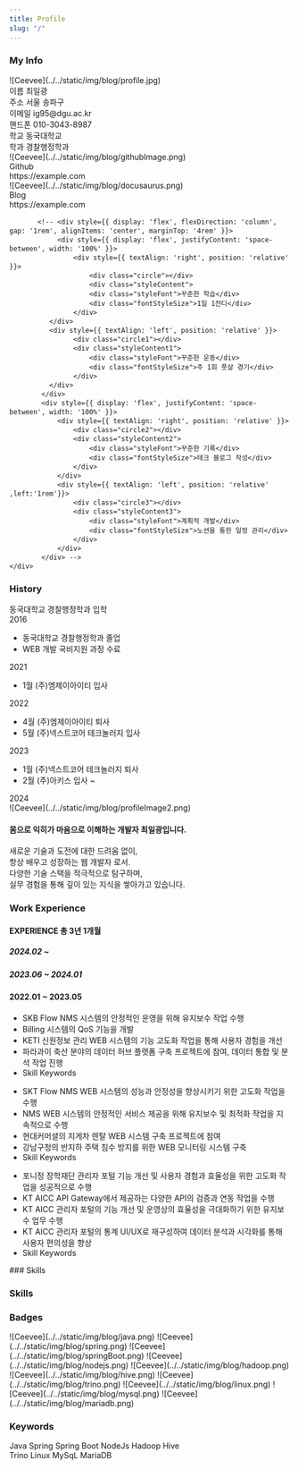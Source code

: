 ```yaml
---
title: Profile
slug: "/"
---
```


### My Info
<div>
    <div class="myInfoContainer">
        <div class="box">
            <div class="profileContainer">
                ![Ceevee](../../static/img/blog/profile.jpg)
            </div>
            <div class="infoItem">
                <span>이름</span>
                <span>최일광</span>
            </div>
            <div class="infoItem">
                <span>주소</span>
                <span>서울 송파구</span>
            </div>
            <div class="infoItem">
                <span>이메일</span>
                <span>ig95@dgu.ac.kr</span>
            </div>
            <div class="infoItem">
                <span>핸드폰</span>
                <span>010-3043-8987</span>
            </div>
             <div class="infoItem">
                <span>학교</span>
                <span>동국대학교</span>
            </div>
            <div class="infoItem">
                <span>학과</span>
                <span>경찰행정학과</span>
            </div>
        </div>
        <div class="divider"></div>
        <div class="box2">
            <div style={{ display: 'flex', alignItems: 'center' }} class="profileBackground">
                <div class="githubImage">
                    ![Ceevee](../../static/img/blog/githubImage.png)
                </div>
                <div style={{ marginLeft: '50px' }}>
                    <div class="gitlabStyle">Github</div>
                    <div class="gitlabStyle">https://example.com</div>
                </div>
            </div>
            <div style={{ display: 'flex', alignItems: 'center', marginTop:'1rem' }} class="profileBackground">
              <div class="githubImage">
                  ![Ceevee](../../static/img/blog/docusaurus.png)
              </div>
              <div style={{ marginLeft: '50px' }} >
                  <div class="gitlabStyle">Blog</div>
                  <div class="gitlabStyle" >https://example.com</div>
              </div>
           </div>
            <!-- <div >
                <div class="styleContent">
                    <div class="circle">
                        ![Ceevee](../../static/img/blog/github.png)
                    </div>
                    <div class="styleFont">꾸준한 학습</div>
                    <div class="fontStyleSize">1일 1잔디</div>
                </div>
            </div> -->
        </div>

           <!-- <div style={{ display: 'flex', flexDirection: 'column', gap: '1rem', alignItems: 'center', marginTop: '4rem' }}>
                <div style={{ display: 'flex', justifyContent: 'space-between', width: '100%' }}>
                    <div style={{ textAlign: 'right', position: 'relative' }}>
                        <div class="circle"></div>
                        <div class="styleContent">
                        <div class="styleFont">꾸준한 학습</div>
                        <div class="fontStyleSize">1일 1잔디</div>
                    </div>
              </div>
              <div style={{ textAlign: 'left', position: 'relative' }}>
                    <div class="circle1"></div>
                    <div class="styleContent1">
                        <div class="styleFont">꾸준한 운동</div>
                        <div class="fontStyleSize">주 1회 풋살 경기</div>
                    </div>
              </div>
            </div>
            <div style={{ display: 'flex', justifyContent: 'space-between', width: '100%' }}>
                <div style={{ textAlign: 'right', position: 'relative' }}>
                    <div class="circle2"></div>
                    <div class="styleContent2">
                        <div class="styleFont">꾸준한 기록</div>
                        <div class="fontStyleSize">테크 블로그 작성</div>
                    </div>
                </div>
                <div style={{ textAlign: 'left', position: 'relative' ,left:'1rem'}}>
                    <div class="circle3"></div>
                    <div class="styleContent3">
                        <div class="styleFont">계획적 개발</div>
                        <div class="fontStyleSize">노션을 통한 일정 관리</div>
                    </div>
                </div>
            </div> -->
    </div>
</div>

### History
<div class="myInfoContainer2">
    <div class="historyLine">
        <div class="yearStyle1">
            <div class="perpendicular">
                <span>동국대학교 경찰행정학과 입학</span>
            </div>
            <span class="spanYear">2016</span>
        </div>
        <div class="yearStyle2">
            <div class="perpendicular2">
                <ul>
                    <li>동국대학교 경찰행정학과 졸업</li>
                    <li>WEB 개발 국비지원 과정 수료</li>
                </ul>
            </div>
            <span>2021</span>
        </div>
        <div class="yearStyle3">
           <div class="perpendicular3">
                <ul>
                    <li>1월 (주)엠제이아이티 입사</li>
                </ul>
            </div>
            <span>2022</span>
        </div>
        <div class="yearStyle4">
            <div class="perpendicular4">
                <ul>
                    <li>4월 (주)엠제이아이티 퇴사</li>
                    <li>5월 (주)넥스트코어 테크놀러지 입사</li>
                </ul>
            </div>
            <span>2023</span>
        </div>
        <div class="yearStyle5">
            <div class="perpendicular5">
                <ul>
                    <li>1월 (주)넥스트코어 테크놀러지 퇴사</li>
                    <li>2월 (주)아키스 입사 ~ </li>
                </ul>
            </div>
            <span>2024</span>
        </div>
    </div>
    <div class="footerHistory">
       <div class="profileImageStyle">
            ![Ceevee](../../static/img/blog/profileImage2.png)
            <div class="commentBubble">
                <h4>몸으로 익히가 마음으로 이해하는 <span>개발자 최일광</span>입니다.</h4>
            </div>
       </div>
        <div class="shortInfo">
           <div>
                새로운 기술과 도전에 대한 드려움 없이, <br/>항상 배우고 성장하는 웹 개발자 로서.<br/>
                다양한 기술 스택을 적극적으로 탐구하며, <br/>실무 경험을 통해 깊이 있는 지식을 쌓아가고 있습니다.
           </div>
        </div>
    </div>
</div>

### Work Experience
<div>
    <div class="myInfoContainer4">
        <div >
            <div class="box3">
                <h4 class="headFont">EXPERIENCE <span class="headFontwidth">총 3년 1개월</span></h4>
            </div>
            <div class="profileContainer2">
                <h5 class="historyDateColor">2024.02 ~ </h5>
            </div>
            <div class="profileContainer3">
                <h5 class="historyDateColor">2023.06 ~ 2024.01 </h5>
            </div>
            <div class="profileContainer4">
                <h4 class="historyDateColor">2022.01 ~ 2023.05 </h4>
            </div>
        </div>
         <div class="divider2"></div>
         <div >
            <div>
                <div class="companyWork" >
                    <ul class="skillPosition">
                        <li>SKB Flow NMS 시스템의 안정적인 운영을 위해 유지보수 작업 수행</li>
                        <li>Billing 시스템의 QoS 기능을 개발</li>
                        <li>KETI 신원정보 관리 WEB 시스템의 기능 고도화 작업을 통해 사용자 경험을 개선</li>
                        <li>파라과이 축산 분야의 데이터 허브 플랫폼 구축 프로젝트에 참여, 데이터 통합 및 분석 작업 진행</li>
                        <li class="skillSet3">Skill Keywords</li>
                        <span class="skillKeyword7"></span>
                        <span class="skillKeyword8"></span>
                        <span class="skillKeyword9"></span>
                        <span class="skillKeyword10"></span>
                    </ul>
                </div>
                <div class="companyWork2">
                    <ul class="ulPosition">
                        <li>SKT Flow NMS WEB 시스템의 성능과 안정성을 향상시키기 위한 고도화 작업을 수행</li>
                        <li>NMS WEB 시스템의 안정적인 서비스 제공을 위해 유지보수 및 최적화 작업을 지속적으로 수행</li>
                        <li>현대커머셜의 지게차 렌탈 WEB 시스템 구축 프로젝트에 참여</li>
                        <li>강남구청의 반지하 주택 침수 방지를 위한 WEB 모니터링 시스템 구축</li>
                        <li class="skillSet2">Skill Keywords</li>
                        <span class="skillKeyword4"></span>
                        <span class="skillKeyword5"></span>
                        <span class="skillKeyword6"></span>
                    </ul>
                </div>
                <div class="companyWork3">
                    <ul class="ulPosition2">
                        <li class="liPosition">포니정 장학재단 관리자 포털 기능 개선 및 사용자 경험과 효율성을  위한 고도화 작업을 성공적으로 수행</li>
                        <li class="liPosition">KT AICC API Gateway에서 제공하는 다양한 API의 검증과 연동 작업을 수행</li>
                        <li class="liPosition">KT AICC 관리자 포털의 기능 개선 및 운영상의 효율성을 극대화하기 위한 유지보수 업무 수행</li>
                        <li class="liPosition">KT AICC 관리자 포털의 통계 UI/UX로 재구성하여 데이터 분석과 시각화를 통해 사용자 편의성을 향상</li>
                        <li class="skillSet4">Skill Keywords</li>
                        <span class="skillKeyword1"></span>
                        <span class="skillKeyword2"></span>
                        <span class="skillKeyword3"></span>
                    </ul>
                </div>
            </div>
         </div>
    </div>
</div>
### Skills
<div class="myInfoContainer3">
    <div class="historyLine2">
        <h3 class="skillStyle">Skills</h3>
    </div>
    <div>
        <div class="skillBadges">
            <span><h3>Badges</h3></span>
        </div>
        <div>
            <span class="skillImage"> ![Ceevee](../../static/img/blog/java.png)</span>
            <span class="skillImage2"> ![Ceevee](../../static/img/blog/spring.png)</span>
            <span class="skillImage"> ![Ceevee](../../static/img/blog/springBoot.png)</span>
            <span class="skillImage"> ![Ceevee](../../static/img/blog/nodejs.png)</span>
            <span class="skillImage2"> ![Ceevee](../../static/img/blog/hadoop.png)</span>
            <span class="skillImage2"> ![Ceevee](../../static/img/blog/hive.png)</span>
            <span class="skillImage"> ![Ceevee](../../static/img/blog/trino.png)</span>
            <span class="skillImage"> ![Ceevee](../../static/img/blog/linux.png)</span>
            <span class="skillImage"> ![Ceevee](../../static/img/blog/mysql.png)</span>
            <span class="skillImage"> ![Ceevee](../../static/img/blog/mariadb.png)</span>
        </div>
        <div class="skillKeywords">
            <span><h3>Keywords</h3> </span>
        </div>
         <div class="keywordDiv">
            <span class="keyword">Java</span>
            <span class="keyword">Spring</span>
            <span class="keyword">Spring Boot</span>
            <span class="keyword">NodeJs</span>
            <span class="keyword">Hadoop</span>
            <span class="keyword">Hive</span>
        </div>
         <div class="keywordDiv">
            <span class="keyword2">Trino</span>
            <span class="keyword2">Linux</span>
            <span class="keyword2">MySqL</span>
            <span class="keyword2">MariaDB</span>
        </div>
    </div>
</div>
<!-- ### Cloud and Networking -->

<!-- ### Programming

<div class="contentTableContainer">

|     | Topic                        | Date Last Updated |
| --- | ---------------------------- | ----------------- |
| 1   | [C](c-cheatsheet)            | December 23, 2020 |
| 2   | [Javascript](js-cheatsheet)  | August 1, 2021    |
| 3   | [Ruby](ruby-dependency-management) | October 23, 2021  |

</div>

### Tooling and OS

<div class="contentTableContainer">

|     | Topic                          | Date Last Updated |
| --- | ------------------------------ | ----------------- |
| 1   | [Git](git-cheatsheet)          | December 23, 2020 |
| 2   | [iTerm2](iterm2-cheatsheet)    | January 23, 2021  |
| 3   | [Ubuntu](os-ubuntu-cheatsheet) | December 23, 2020 |

</div>

### Web Development

<div class="contentTableContainer">

|     | Topic                        | Date Last Updated |
| --- | ---------------------------- | ----------------- |
| 1   | [MongoDB](mongodb-setup)     | December 23, 2020 |
| 2   | [NodeJS](nodejs-auto-reload) | December 23, 2020 |

</div> -->
